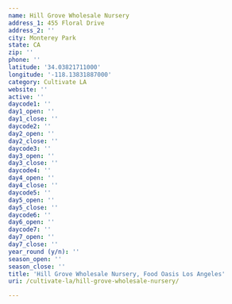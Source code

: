 ```yaml
---
name: Hill Grove Wholesale Nursery
address_1: 455 Floral Drive
address_2: ''
city: Monterey Park
state: CA
zip: ''
phone: ''
latitude: '34.03821711000'
longitude: '-118.13831887000'
category: Cultivate LA
website: ''
active: ''
daycode1: ''
day1_open: ''
day1_close: ''
daycode2: ''
day2_open: ''
day2_close: ''
daycode3: ''
day3_open: ''
day3_close: ''
daycode4: ''
day4_open: ''
day4_close: ''
daycode5: ''
day5_open: ''
day5_close: ''
daycode6: ''
day6_open: ''
daycode7: ''
day7_open: ''
day7_close: ''
year_round (y/n): ''
season_open: ''
season_close: ''
title: 'Hill Grove Wholesale Nursery, Food Oasis Los Angeles'
uri: /cultivate-la/hill-grove-wholesale-nursery/

---
```

